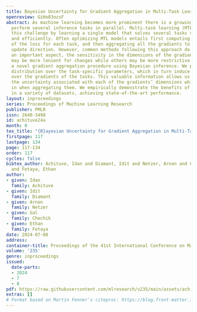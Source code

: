 ```yaml
---
title: Bayesian Uncertainty for Gradient Aggregation in Multi-Task Learning
openreview: GiHo83ozsF
abstract: As machine learning becomes more prominent there is a growing demand to
  perform several inference tasks in parallel. Multi-task learning (MTL) addresses
  this challenge by learning a single model that solves several tasks simultaneously
  and efficiently. Often optimizing MTL models entails first computing the gradient
  of the loss for each task, and then aggregating all the gradients to obtain a combined
  update direction. However, common methods following this approach do not consider
  an important aspect, the sensitivity in the dimensions of the gradients. Some dimensions
  may be more lenient for changes while others may be more restrictive. Here, we introduce
  a novel gradient aggregation procedure using Bayesian inference. We place a probability
  distribution over the task-specific parameters, which in turn induce a <em>distribution</em>
  over the gradients of the tasks. This valuable information allows us to quantify
  the uncertainty associated with each of the gradients’ dimensions which is factored
  in when aggregating them. We empirically demonstrate the benefits of our approach
  in a variety of datasets, achieving state-of-the-art performance.
layout: inproceedings
series: Proceedings of Machine Learning Research
publisher: PMLR
issn: 2640-3498
id: achituve24a
month: 0
tex_title: "{B}ayesian Uncertainty for Gradient Aggregation in Multi-Task Learning"
firstpage: 117
lastpage: 134
page: 117-134
order: 117
cycles: false
bibtex_author: Achituve, Idan and Diamant, Idit and Netzer, Arnon and Chechik, Gal
  and Fetaya, Ethan
author:
- given: Idan
  family: Achituve
- given: Idit
  family: Diamant
- given: Arnon
  family: Netzer
- given: Gal
  family: Chechik
- given: Ethan
  family: Fetaya
date: 2024-07-08
address:
container-title: Proceedings of the 41st International Conference on Machine Learning
volume: '235'
genre: inproceedings
issued:
  date-parts:
  - 2024
  - 7
  - 8
pdf: https://raw.githubusercontent.com/mlresearch/v235/main/assets/achituve24a/achituve24a.pdf
extras: []
# Format based on Martin Fenner's citeproc: https://blog.front-matter.io/posts/citeproc-yaml-for-bibliographies/
---
```

